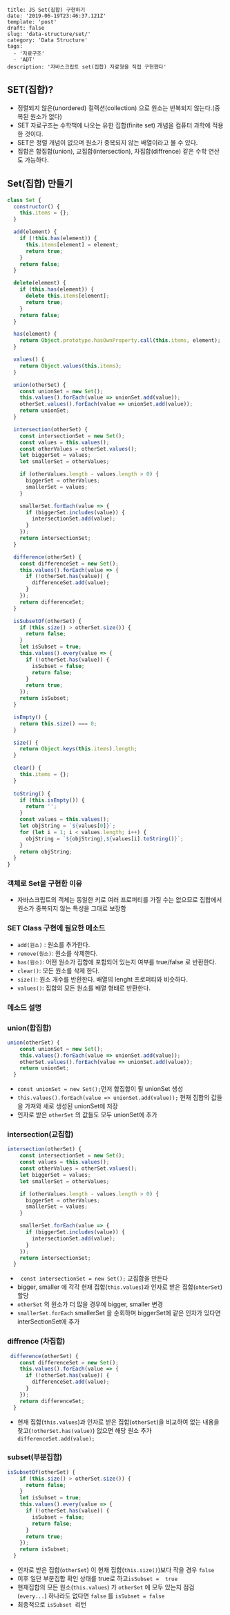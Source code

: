 ```
title: JS Set(집합) 구현하기 
date: '2019-06-19T23:46:37.121Z'
template: 'post'
draft: false
slug: 'data-structure/set/'
category: 'Data Structure'
tags:
  - '자료구조'
  - 'ADT'
description: '자바스크립트 set(집합) 자료형을 직접 구현했다'
```

## SET(집합)? 

- 정렬되지 않은(unordered) 컬렉션(collection) 으로 원소는 반복되지 않는다.(중복된 원소가 없다)
- SET 자료구조는 수학책에 나오는 유한 집합(finite set) 개념을 컴퓨터 과학에 적용한 것이다.
- SET은 정렬 개념이 없으며 원소가 중복되지 않는 배열이라고 볼 수 있다. 
- 집합은 합집합(union), 교집합(intersection), 차집합(diffrence) 같은 수학 연산도 가능하다.

## Set(집합) 만들기 

```js
class Set {
  constructor() {
    this.items = {};
  }

  add(element) {
    if (!this.has(element)) {
      this.items[element] = element;
      return true;
    }
    return false;
  }

  delete(element) {
    if (this.has(element)) {
      delete this.items[element];
      return true;
    }
    return false;
  }

  has(element) {
    return Object.prototype.hasOwnProperty.call(this.items, element);
  }

  values() {
    return Object.values(this.items);
  }

  union(otherSet) {
    const unionSet = new Set();
    this.values().forEach(value => unionSet.add(value));
    otherSet.values().forEach(value => unionSet.add(value));
    return unionSet;
  }

  intersection(otherSet) {
    const intersectionSet = new Set();
    const values = this.values();
    const otherValues = otherSet.values();
    let biggerSet = values;
    let smallerSet = otherValues;

    if (otherValues.length - values.length > 0) {
      biggerSet = otherValues;
      smallerSet = values;
    }

    smallerSet.forEach(value => {
      if (biggerSet.includes(value)) {
        intersectionSet.add(value);
      }
    });
    return intersectionSet;
  }

  difference(otherSet) {
    const differenceSet = new Set();
    this.values().forEach(value => {
      if (!otherSet.has(value)) {
        differenceSet.add(value);
      }
    });
    return differenceSet;
  }

  isSubsetOf(otherSet) {
    if (this.size() > otherSet.size()) {
      return false;
    }
    let isSubset = true;
    this.values().every(value => {
      if (!otherSet.has(value)) {
        isSubset = false;
        return false;
      }
      return true;
    });
    return isSubset;
  }

  isEmpty() {
    return this.size() === 0;
  }

  size() {
    return Object.keys(this.items).length;
  }

  clear() {
    this.items = {};
  }
  
  toString() {
    if (this.isEmpty()) {
      return '';
    }
    const values = this.values();
    let objString = `${values[0]}`;
    for (let i = 1; i < values.length; i++) {
      objString = `${objString},${values[i].toString()}`;
    }
    return objString;
  }
}

```

### 객체로 Set을 구현한 이유

- 자바스크립트의 객체는 동일한 키로 여러 프로퍼티를 가질 수는 없으므로 집합에서 원소가 중복되지 않는 특성을 그대로 보장함

### SET Class 구현에 필요한 메소드

- `add(원소)` : 원소를 추가한다.
- `remove(원소)`: 원소를 삭제한다.
- `has(원소)`: 어떤 원소가 집합에 포함되어 있는지 여부를 true/false 로 반환한다.
- `clear()`: 모든 원소를 삭제 한다. 
- `size()`: 원소 개수를 반환한다. 배열의 lenght 프로퍼티와 비슷하다.
- `values()`: 집합의 모든 원소를 배열 형태로 반환한다. 

### 메소드 설명

### union(합집합)

```js
union(otherSet) {
    const unionSet = new Set();
    this.values().forEach(value => unionSet.add(value));
    otherSet.values().forEach(value => unionSet.add(value));
    return unionSet;
  }
```

- `const unionSet = new Set();`먼저 합집합이 될 unionSet 생성 
- `this.values().forEach(value => unionSet.add(value));` 현재 집합의 값들을 가져와 새로 생성된 unionSet에 저장
- 인자로 받은 `otherSet` 의 값들도 모두 unionSet에 추가 

 ### intersection(교집합) 

```js
intersection(otherSet) {
    const intersectionSet = new Set();
    const values = this.values();
    const otherValues = otherSet.values();
    let biggerSet = values;
    let smallerSet = otherValues;

    if (otherValues.length - values.length > 0) {
      biggerSet = otherValues;
      smallerSet = values;
    }

    smallerSet.forEach(value => {
      if (biggerSet.includes(value)) {
        intersectionSet.add(value);
      }
    });
    return intersectionSet;
  }
```

- ` const intersectionSet = new Set();` 교집합을 만든다
- bigger, smaller 에 각각 현재 집합(`this.values`)과 인자로 받은 집합(`ohterSet`) 할당
- `otherSet` 의 원소가 더 많을 경우에 bigger, smaller 변경
-  `smallerSet.forEach` smallerSet 을 순회하며 biggerSet에 같은 인자가 있다면 interSectionSet에 추가

### diffrence (차집합)

```js
 difference(otherSet) {
    const differenceSet = new Set();
    this.values().forEach(value => {
      if (!otherSet.has(value)) {
        differenceSet.add(value);
      }
    });
    return differenceSet;
  }
```

- 현재 집합(`this.values`)과 인자로 받은 집합(`otherSet`)을 비교하여 없는 내용을 찾고(`!otherSet.has(value)`) 없으면 해당 원소 추가`differenceSet.add(value);` 

### subset(부분집합)

```js
isSubsetOf(otherSet) {
    if (this.size() > otherSet.size()) {
      return false;
    }
    let isSubset = true;
    this.values().every(value => {
      if (!otherSet.has(value)) {
        isSubset = false;
        return false;
      }
      return true;
    });
    return isSubset;
  }
```

- 인자로 받은 집합(`otherSet`) 이 현재 집합(`this.size()`)보다 작을 경우 `false`
- 이후 일단 부분집합 확인 상태를 true로 하고`isSubset =  true`
- 현재집합의 모든 원소(`this.values`) 가 `otherSet` 에 모두 있는지 점검 (`every...`) 하나라도 없다면 `false` 를 `isSubset = false`  
- 최종적으로 `isSubset`  리턴  
